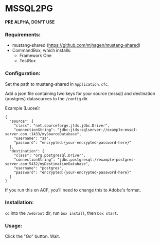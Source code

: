 # MSSQL2PG

**PRE ALPHA, DON'T USE**

### Requirements:

- mustang-shared (https://github.com/mjhagen/mustang-shared)
- CommandBox, which installs:
    - Framework One
    - TestBox

### Configuration:

Set the path to mustang-shared in `Application.cfc`.

Add a json file containing two keys for your source (mssql) and destination (postgres) datasources to the `/config` dir.

Example (Lucee):

```
{
  "source": {
    "class": "net.sourceforge.jtds.jdbc.Driver",
    "connectionString": "jdbc:jtds:sqlserver://example-mssql-server.com.:1433/mySourceDatabase",
    "username": "sa",
    "password": "encrypted:{your-encrypted-password-here}"
  },
  "destination": {
    "class": "org.postgresql.Driver",
    "connectionString": "jdbc:postgresql://example-postgres-server.com:5432/myDestinationDatabase",
    "username": "postgres",
    "password": "encrypted:{your-encrypted-password-here}"
  }
}
```

If you run this on ACF, you'll need to change this to Adobe's format.

### Installation:

`cd` into the `/webroot` dir, run `box install`, then `box start`.

### Usage:

Click the "Go" button. Wait.